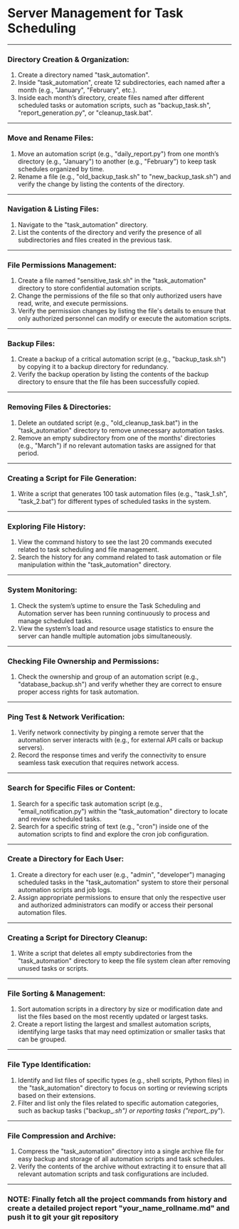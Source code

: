 # Server Management for Task Scheduling

---

### **Directory Creation & Organization:**

1. Create a directory named "task_automation".
2. Inside "task_automation", create 12 subdirectories, each named after a month (e.g., "January", "February", etc.).
3. Inside each month’s directory, create files named after different scheduled tasks or automation scripts, such as "backup_task.sh", "report_generation.py", or "cleanup_task.bat".

---

### **Move and Rename Files:**

1. Move an automation script (e.g., "daily_report.py") from one month’s directory (e.g., "January") to another (e.g., "February") to keep task schedules organized by time.
2. Rename a file (e.g., "old_backup_task.sh" to "new_backup_task.sh") and verify the change by listing the contents of the directory.

---

### **Navigation & Listing Files:**

1. Navigate to the "task_automation" directory.
2. List the contents of the directory and verify the presence of all subdirectories and files created in the previous task.

---

### **File Permissions Management:**

1. Create a file named "sensitive_task.sh" in the "task_automation" directory to store confidential automation scripts.
2. Change the permissions of the file so that only authorized users have read, write, and execute permissions.
3. Verify the permission changes by listing the file's details to ensure that only authorized personnel can modify or execute the automation scripts.

---

### **Backup Files:**

1. Create a backup of a critical automation script (e.g., "backup_task.sh") by copying it to a backup directory for redundancy.
2. Verify the backup operation by listing the contents of the backup directory to ensure that the file has been successfully copied.

---

### **Removing Files & Directories:**

1. Delete an outdated script (e.g., "old_cleanup_task.bat") in the "task_automation" directory to remove unnecessary automation tasks.
2. Remove an empty subdirectory from one of the months' directories (e.g., "March") if no relevant automation tasks are assigned for that period.

---

### **Creating a Script for File Generation:**

1. Write a script that generates 100 task automation files (e.g., "task_1.sh", "task_2.bat") for different types of scheduled tasks in the system.

---

### **Exploring File History:**

1. View the command history to see the last 20 commands executed related to task scheduling and file management.
2. Search the history for any command related to task automation or file manipulation within the "task_automation" directory.

---

### **System Monitoring:**

1. Check the system’s uptime to ensure the Task Scheduling and Automation server has been running continuously to process and manage scheduled tasks.
2. View the system’s load and resource usage statistics to ensure the server can handle multiple automation jobs simultaneously.

---

### **Checking File Ownership and Permissions:**

1. Check the ownership and group of an automation script (e.g., "database_backup.sh") and verify whether they are correct to ensure proper access rights for task automation.

---

### **Ping Test & Network Verification:**

1. Verify network connectivity by pinging a remote server that the automation server interacts with (e.g., for external API calls or backup servers).
2. Record the response times and verify the connectivity to ensure seamless task execution that requires network access.

---

### **Search for Specific Files or Content:**

1. Search for a specific task automation script (e.g., "email_notification.py") within the "task_automation" directory to locate and review scheduled tasks.
2. Search for a specific string of text (e.g., "cron") inside one of the automation scripts to find and explore the cron job configuration.

---

### **Create a Directory for Each User:**

1. Create a directory for each user (e.g., "admin", "developer") managing scheduled tasks in the "task_automation" system to store their personal automation scripts and job logs.
2. Assign appropriate permissions to ensure that only the respective user and authorized administrators can modify or access their personal automation files.

---

### **Creating a Script for Directory Cleanup:**

1. Write a script that deletes all empty subdirectories from the "task_automation" directory to keep the file system clean after removing unused tasks or scripts.

---

### **File Sorting & Management:**

1. Sort automation scripts in a directory by size or modification date and list the files based on the most recently updated or largest tasks.
2. Create a report listing the largest and smallest automation scripts, identifying large tasks that may need optimization or smaller tasks that can be grouped.

---

### **File Type Identification:**

1. Identify and list files of specific types (e.g., shell scripts, Python files) in the "task_automation" directory to focus on sorting or reviewing scripts based on their extensions.
2. Filter and list only the files related to specific automation categories, such as backup tasks ("backup_*.sh") or reporting tasks ("report_*.py").

---

### **File Compression and Archive:**

1. Compress the "task_automation" directory into a single archive file for easy backup and storage of all automation scripts and task schedules.
2. Verify the contents of the archive without extracting it to ensure that all relevant automation scripts and task configurations are included.

---
### NOTE: Finally fetch all the project commands from history and create a detailed project report "your_name_rollname.md" and push it to git your git repository